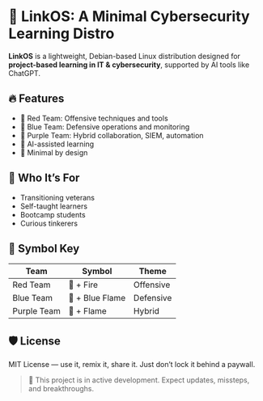 # 🔗 LinkOS: A Minimal Cybersecurity Learning Distro

**LinkOS** is a lightweight, Debian-based Linux distribution designed for **project-based learning in IT & cybersecurity**, supported by AI tools like ChatGPT.

## 🔥 Features
- 🐍 Red Team: Offensive techniques and tools
- 🦉 Blue Team: Defensive operations and monitoring
- 🐆 Purple Team: Hybrid collaboration, SIEM, automation
- 🔗 AI-assisted learning
- 🎯 Minimal by design

## 🧠 Who It’s For
- Transitioning veterans
- Self-taught learners
- Bootcamp students
- Curious tinkerers

## 🧩 Symbol Key

| Team        | Symbol         | Theme           |
|-------------|----------------|------------------|
| Red Team    | 🐍 + Fire       | Offensive         |
| Blue Team   | 🦉 + Blue Flame | Defensive         |
| Purple Team | 🐆 + Flame      | Hybrid            |

## 🛡️ License
MIT License — use it, remix it, share it. Just don’t lock it behind a paywall.

> 🚧 This project is in active development. Expect updates, missteps, and breakthroughs.
